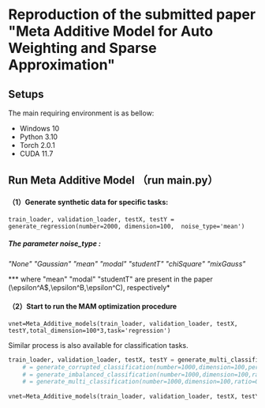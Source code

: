 # Reproduction of the submitted paper "Meta Additive Model for Auto Weighting and Sparse Approximation"



## Setups

The main requiring environment is as bellow:  

- Windows 10
- Python 3.10
- Torch 2.0.1 
- CUDA 11.7



## Run Meta Additive Model  （run main.py）

#### （1）Generate synthetic data for specific tasks:

`train_loader, validation_loader, testX, testY = generate_regression(number=2000, dimension=100,  noise_type='mean')`

##### *The parameter noise_type :*

*"None" "Gaussian"  "mean"  "modal" "studentT"  "chiSquare" "mixGauss"* 

*** where "mean"  "modal" "studentT"  are present in the paper (\epsilon^A$,\epsilon^B,\epsilon^C), respectively*



#### （2）Start to run the MAM optimization procedure

`vnet=Meta_Additive_models(train_loader, validation_loader, testX, testY,total_dimension=100*3,task='regression')`



Similar process is also available for classification tasks.



```python
train_loader, validation_loader, testX, testY = generate_multi_classification(number=1000,dimension=100,ratio=0.15)
    # = generate_corrupted_classification(number=1000,dimension=100,percentage=0.3)
    # = generate_imbalanced_classification(number=1000,dimension=100,ratio=0.15)
    # = generate_multi_classification(number=1000,dimension=100,ratio=0.15)
    
vnet=Meta_Additive_models(train_loader, validation_loader, testX, testY,total_dimension=100*3,task='classification')
```
